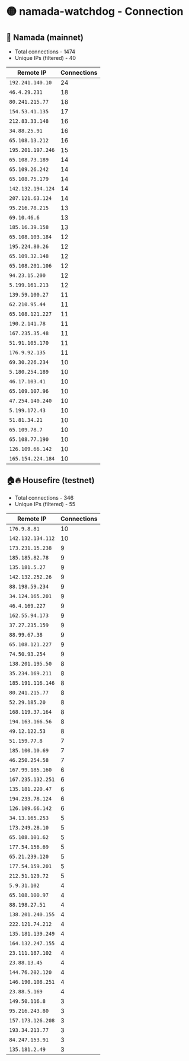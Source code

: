 # 🟡 namada-watchdog - Connection

## 🚀 Namada (mainnet)
- Total connections - 1474
- Unique IPs (filtered) - 40

| Remote IP | Connections |
|-----------|-------------|
| `192.241.140.10` | 24 |
| `46.4.29.231` | 18 |
| `80.241.215.77` | 18 |
| `154.53.41.135` | 17 |
| `212.83.33.148` | 16 |
| `34.88.25.91` | 16 |
| `65.108.13.212` | 16 |
| `195.201.197.246` | 15 |
| `65.108.73.189` | 14 |
| `65.109.26.242` | 14 |
| `65.108.75.179` | 14 |
| `142.132.194.124` | 14 |
| `207.121.63.124` | 14 |
| `95.216.78.215` | 13 |
| `69.10.46.6` | 13 |
| `185.16.39.158` | 13 |
| `65.108.103.184` | 12 |
| `195.224.80.26` | 12 |
| `65.109.32.148` | 12 |
| `65.108.201.106` | 12 |
| `94.23.15.200` | 12 |
| `5.199.161.213` | 12 |
| `139.59.100.27` | 11 |
| `62.210.95.44` | 11 |
| `65.108.121.227` | 11 |
| `190.2.141.78` | 11 |
| `167.235.35.48` | 11 |
| `51.91.105.170` | 11 |
| `176.9.92.135` | 11 |
| `69.30.226.234` | 10 |
| `5.180.254.189` | 10 |
| `46.17.103.41` | 10 |
| `65.109.107.96` | 10 |
| `47.254.140.240` | 10 |
| `5.199.172.43` | 10 |
| `51.81.34.21` | 10 |
| `65.109.78.7` | 10 |
| `65.108.77.190` | 10 |
| `126.109.66.142` | 10 |
| `165.154.224.184` | 10 |

## 🏠🔥 Housefire (testnet)

- Total connections - 346
- Unique IPs (filtered) - 55

| Remote IP | Connections |
|-----------|-------------|
| `176.9.8.81` | 10 |
| `142.132.134.112` | 10 |
| `173.231.15.238` | 9 |
| `185.185.82.78` | 9 |
| `135.181.5.27` | 9 |
| `142.132.252.26` | 9 |
| `88.198.59.234` | 9 |
| `34.124.165.201` | 9 |
| `46.4.169.227` | 9 |
| `162.55.94.173` | 9 |
| `37.27.235.159` | 9 |
| `88.99.67.38` | 9 |
| `65.108.121.227` | 9 |
| `74.50.93.254` | 9 |
| `138.201.195.50` | 8 |
| `35.234.169.211` | 8 |
| `185.191.116.146` | 8 |
| `80.241.215.77` | 8 |
| `52.29.185.20` | 8 |
| `168.119.37.164` | 8 |
| `194.163.166.56` | 8 |
| `49.12.122.53` | 8 |
| `51.159.77.8` | 7 |
| `185.100.10.69` | 7 |
| `46.250.254.58` | 7 |
| `167.99.185.160` | 6 |
| `167.235.132.251` | 6 |
| `135.181.220.47` | 6 |
| `194.233.78.124` | 6 |
| `126.109.66.142` | 6 |
| `34.13.165.253` | 5 |
| `173.249.28.10` | 5 |
| `65.108.101.62` | 5 |
| `177.54.156.69` | 5 |
| `65.21.239.120` | 5 |
| `177.54.159.201` | 5 |
| `212.51.129.72` | 5 |
| `5.9.31.102` | 4 |
| `65.108.100.97` | 4 |
| `88.198.27.51` | 4 |
| `138.201.240.155` | 4 |
| `222.121.74.212` | 4 |
| `135.181.139.249` | 4 |
| `164.132.247.155` | 4 |
| `23.111.187.102` | 4 |
| `23.88.13.45` | 4 |
| `144.76.202.120` | 4 |
| `146.190.108.251` | 4 |
| `23.88.5.169` | 4 |
| `149.50.116.8` | 3 |
| `95.216.243.80` | 3 |
| `157.173.126.208` | 3 |
| `193.34.213.77` | 3 |
| `84.247.153.91` | 3 |
| `135.181.2.49` | 3 |

